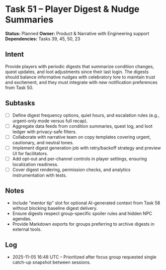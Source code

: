 # Task 51 – Player Digest & Nudge Summaries

**Status:** Planned
**Owner:** Product & Narrative with Engineering support
**Dependencies:** Tasks 39, 45, 50, 23

## Intent
Provide players with periodic digests that summarize condition changes, quest updates, and loot adjustments since their last login. The digests should balance informative nudges with celebratory lore to maintain trust and excitement, and they must integrate with new notification preferences from Task 50.

## Subtasks
- [ ] Define digest frequency options, quiet hours, and escalation rules (e.g., urgent-only mode versus full recap).
- [ ] Aggregate data feeds from condition summaries, quest log, and loot ledger with privacy-safe filters.
- [ ] Collaborate with narrative team on copy templates covering urgent, cautionary, and neutral tones.
- [ ] Implement digest generation job with retry/backoff strategy and preview UI for facilitators.
- [ ] Add opt-out and per-channel controls in player settings, ensuring localization readiness.
- [ ] Cover digest rendering, permission checks, and analytics instrumentation with tests.

## Notes
- Include "mentor tip" slot for optional AI-generated context from Task 58 without blocking baseline digest delivery.
- Ensure digests respect group-specific spoiler rules and hidden NPC agendas.
- Provide Markdown exports for groups preferring to archive digests in external tools.

## Log
- 2025-11-05 16:48 UTC – Prioritized after focus group requested single catch-up snapshot between sessions.
